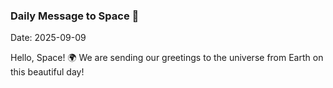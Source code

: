 ### Daily Message to Space 🌌
Date: 2025-09-09

Hello, Space! 🌍 We are sending our greetings to the universe from Earth on this beautiful day!
